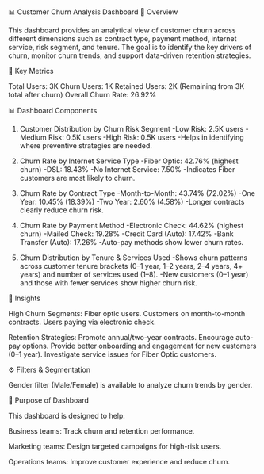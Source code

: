 📊 Customer Churn Analysis Dashboard
📌 Overview

This dashboard provides an analytical view of customer churn across different dimensions such as contract type, payment method, internet service, risk segment, and tenure. The goal is to identify the key drivers of churn, monitor churn trends, and support data-driven retention strategies.

🔑 Key Metrics

Total Users: 3K
Churn Users: 1K
Retained Users: 2K (Remaining from 3K total after churn)
Overall Churn Rate: 26.92%

📊 Dashboard Components
1. Customer Distribution by Churn Risk Segment
   -Low Risk: 2.5K users
   -Medium Risk: 0.5K users
   -High Risk: 0.5K users
   -Helps in identifying where preventive strategies are needed.

2. Churn Rate by Internet Service Type
    -Fiber Optic: 42.76% (highest churn)
    -DSL: 18.43%
    -No Internet Service: 7.50%
    -Indicates Fiber customers are most likely to churn.

3. Churn Rate by Contract Type
   -Month-to-Month: 43.74% (72.02%)
   -One Year: 10.45% (18.39%)
   -Two Year: 2.60% (4.58%)
   -Longer contracts clearly reduce churn risk.

5. Churn Rate by Payment Method
   -Electronic Check: 44.62% (highest churn)
   -Mailed Check: 19.28%
   -Credit Card (Auto): 17.42%
   -Bank Transfer (Auto): 17.26%
   -Auto-pay methods show lower churn rates.

5. Churn Distribution by Tenure & Services Used
   -Shows churn patterns across customer tenure brackets (0–1 year, 1–2 years, 2–4 years, 4+ years) and number of services used (1–8).
   -New customers (0–1 year) and those with fewer services show higher churn risk.

🎯 Insights

High Churn Segments:
Fiber optic users.
Customers on month-to-month contracts.
Users paying via electronic check.

Retention Strategies:
Promote annual/two-year contracts.
Encourage auto-pay options.
Provide better onboarding and engagement for new customers (0–1 year).
Investigate service issues for Fiber Optic customers.

⚙️ Filters & Segmentation

Gender filter (Male/Female) is available to analyze churn trends by gender.

📌 Purpose of Dashboard

This dashboard is designed to help:

Business teams: Track churn and retention performance.

Marketing teams: Design targeted campaigns for high-risk users.

Operations teams: Improve customer experience and reduce churn.
